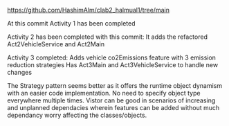 https://github.com/HashimAlm/clab2_halmual1/tree/main

At this commit Activity 1 has been completed

Activity 2 has been completed with this commit:
It adds the refactored Act2VehicleService and Act2Main

Activity 3 completed:
Adds vehicle co2Emissions feature with 3 emission reduction strategies
Has Act3Main and Act3VehicleService to handle new changes

The Strategy pattern seems better as it offers the runtime object dynamism with an easier code implementation. No need to specify object type everywhere multiple times.
Vistor can be good in scenarios of increasing and unplanned dependacies wherein features can be added without much dependancy worry affecting the classes/objects.